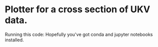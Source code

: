 # Plotter for a cross section of UKV data.

Running this code:
Hopefully you've got conda and jupyter notebooks installed.


